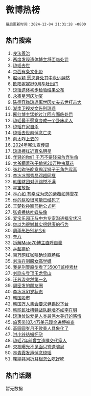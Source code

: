 # 微博热榜

`最后更新时间：2024-12-04 21:31:28 +0800`

## 热门搜索

1. [良法善治](https://m.weibo.cn/search?containerid=100103type%3D1%26t%3D10%26q%3D%23%E8%89%AF%E6%B3%95%E5%96%84%E6%B2%BB%23&stream_entry_id=51&isnewpage=1&extparam=seat%3D1%26pos%3D0%26stream_entry_id%3D51%26dgr%3D0%26filter_type%3Drealtimehot%26q%3D%2523%25E8%2589%25AF%25E6%25B3%2595%25E5%2596%2584%25E6%25B2%25BB%2523%26cate%3D10103%26c_type%3D51%26display_time%3D1733319086%26pre_seqid%3D17333190868620055389)
1. [两度发现遗体博主将面临处罚](https://m.weibo.cn/search?containerid=100103type%3D1%26t%3D10%26q%3D%23%E4%B8%A4%E5%BA%A6%E5%8F%91%E7%8E%B0%E9%81%97%E4%BD%93%E5%8D%9A%E4%B8%BB%E5%B0%86%E9%9D%A2%E4%B8%B4%E5%A4%84%E7%BD%9A%23&stream_entry_id=31&isnewpage=1&extparam=seat%3D1%26flag%3D1%26stream_entry_id%3D31%26lcate%3D5001%26band_rank%3D1%26pos%3D0%26q%3D%2523%25E4%25B8%25A4%25E5%25BA%25A6%25E5%258F%2591%25E7%258E%25B0%25E9%2581%2597%25E4%25BD%2593%25E5%258D%259A%25E4%25B8%25BB%25E5%25B0%2586%25E9%259D%25A2%25E4%25B8%25B4%25E5%25A4%2584%25E7%25BD%259A%2523%26dgr%3D0%26cate%3D5001%26filter_type%3Drealtimehot%26realpos%3D1%26c_type%3D31%26display_time%3D1733319086%26pre_seqid%3D17333190868620055389)
1. [琼瑶去世](https://m.weibo.cn/search?containerid=100103type%3D1%26t%3D10%26q%3D%E7%90%BC%E7%91%B6%E5%8E%BB%E4%B8%96&stream_entry_id=31&isnewpage=1&extparam=seat%3D1%26flag%3D16%26stream_entry_id%3D31%26lcate%3D5001%26band_rank%3D2%26pos%3D1%26q%3D%25E7%2590%25BC%25E7%2591%25B6%25E5%258E%25BB%25E4%25B8%2596%26dgr%3D0%26cate%3D5001%26filter_type%3Drealtimehot%26realpos%3D2%26c_type%3D31%26display_time%3D1733319086%26pre_seqid%3D17333190868620055389)
1. [京西有条文化带](https://m.weibo.cn/search?containerid=100103type%3D1%26t%3D10%26q%3D%23%E4%BA%AC%E8%A5%BF%E6%9C%89%E6%9D%A1%E6%96%87%E5%8C%96%E5%B8%A6%23&stream_entry_id=31&isnewpage=1&extparam=seat%3D1%26flag%3D0%26stream_entry_id%3D31%26lcate%3D5001%26band_rank%3D3%26pos%3D2%26q%3D%2523%25E4%25BA%25AC%25E8%25A5%25BF%25E6%259C%2589%25E6%259D%25A1%25E6%2596%2587%25E5%258C%2596%25E5%25B8%25A6%2523%26dgr%3D0%26cate%3D5001%26filter_type%3Drealtimehot%26realpos%3D3%26c_type%3D31%26display_time%3D1733319086%26pre_seqid%3D17333190868620055389)
1. [赵丽颖 愿您身处其中永远翩然](https://m.weibo.cn/search?containerid=100103type%3D1%26t%3D10%26q%3D%E8%B5%B5%E4%B8%BD%E9%A2%96+%E6%84%BF%E6%82%A8%E8%BA%AB%E5%A4%84%E5%85%B6%E4%B8%AD%E6%B0%B8%E8%BF%9C%E7%BF%A9%E7%84%B6&stream_entry_id=31&isnewpage=1&extparam=seat%3D1%26flag%3D2%26stream_entry_id%3D31%26lcate%3D5001%26band_rank%3D4%26pos%3D3%26q%3D%25E8%25B5%25B5%25E4%25B8%25BD%25E9%25A2%2596%2520%25E6%2584%25BF%25E6%2582%25A8%25E8%25BA%25AB%25E5%25A4%2584%25E5%2585%25B6%25E4%25B8%25AD%25E6%25B0%25B8%25E8%25BF%259C%25E7%25BF%25A9%25E7%2584%25B6%26dgr%3D0%26cate%3D5001%26filter_type%3Drealtimehot%26realpos%3D4%26c_type%3D31%26display_time%3D1733319086%26pre_seqid%3D17333190868620055389)
1. [欧阳妮妮挺9月孕肚出门](https://m.weibo.cn/search?containerid=100103type%3D1%26t%3D10%26q%3D%23%E6%AC%A7%E9%98%B3%E5%A6%AE%E5%A6%AE%E6%8C%BA9%E6%9C%88%E5%AD%95%E8%82%9A%E5%87%BA%E9%97%A8%23&stream_entry_id=31&isnewpage=1&extparam=seat%3D1%26flag%3D1%26stream_entry_id%3D31%26lcate%3D5001%26band_rank%3D5%26pos%3D4%26q%3D%2523%25E6%25AC%25A7%25E9%2598%25B3%25E5%25A6%25AE%25E5%25A6%25AE%25E6%258C%25BA9%25E6%259C%2588%25E5%25AD%2595%25E8%2582%259A%25E5%2587%25BA%25E9%2597%25A8%2523%26dgr%3D0%26cate%3D5001%26filter_type%3Drealtimehot%26realpos%3D5%26c_type%3D31%26display_time%3D1733319086%26pre_seqid%3D17333190868620055389)
1. [琼瑶遗体初步检验结果公布](https://m.weibo.cn/search?containerid=100103type%3D1%26t%3D10%26q%3D%23%E7%90%BC%E7%91%B6%E9%81%97%E4%BD%93%E5%88%9D%E6%AD%A5%E6%A3%80%E9%AA%8C%E7%BB%93%E6%9E%9C%E5%85%AC%E5%B8%83%23&stream_entry_id=31&isnewpage=1&extparam=seat%3D1%26flag%3D1%26stream_entry_id%3D31%26lcate%3D5001%26band_rank%3D6%26pos%3D5%26q%3D%2523%25E7%2590%25BC%25E7%2591%25B6%25E9%2581%2597%25E4%25BD%2593%25E5%2588%259D%25E6%25AD%25A5%25E6%25A3%2580%25E9%25AA%258C%25E7%25BB%2593%25E6%259E%259C%25E5%2585%25AC%25E5%25B8%2583%2523%26dgr%3D0%26cate%3D5001%26filter_type%3Drealtimehot%26realpos%3D6%26c_type%3D31%26display_time%3D1733319086%26pre_seqid%3D17333190868620055389)
1. [永夜星河庆功宴](https://m.weibo.cn/search?containerid=100103type%3D1%26t%3D10%26q%3D%E6%B0%B8%E5%A4%9C%E6%98%9F%E6%B2%B3%E5%BA%86%E5%8A%9F%E5%AE%B4&stream_entry_id=31&isnewpage=1&extparam=seat%3D1%26flag%3D1%26stream_entry_id%3D31%26lcate%3D5001%26band_rank%3D7%26pos%3D6%26q%3D%25E6%25B0%25B8%25E5%25A4%259C%25E6%2598%259F%25E6%25B2%25B3%25E5%25BA%2586%25E5%258A%259F%25E5%25AE%25B4%26dgr%3D0%26cate%3D5001%26filter_type%3Drealtimehot%26realpos%3D7%26c_type%3D31%26display_time%3D1733319086%26pre_seqid%3D17333190868620055389)
1. [陈德容称琼瑶离世因丈夫去世打击大](https://m.weibo.cn/search?containerid=100103type%3D1%26t%3D10%26q%3D%23%E9%99%88%E5%BE%B7%E5%AE%B9%E7%A7%B0%E7%90%BC%E7%91%B6%E7%A6%BB%E4%B8%96%E5%9B%A0%E4%B8%88%E5%A4%AB%E5%8E%BB%E4%B8%96%E6%89%93%E5%87%BB%E5%A4%A7%23&stream_entry_id=31&isnewpage=1&extparam=seat%3D1%26flag%3D0%26stream_entry_id%3D31%26lcate%3D5001%26band_rank%3D8%26pos%3D7%26q%3D%2523%25E9%2599%2588%25E5%25BE%25B7%25E5%25AE%25B9%25E7%25A7%25B0%25E7%2590%25BC%25E7%2591%25B6%25E7%25A6%25BB%25E4%25B8%2596%25E5%259B%25A0%25E4%25B8%2588%25E5%25A4%25AB%25E5%258E%25BB%25E4%25B8%2596%25E6%2589%2593%25E5%2587%25BB%25E5%25A4%25A7%2523%26dgr%3D0%26cate%3D5001%26filter_type%3Drealtimehot%26realpos%3D8%26c_type%3D31%26display_time%3D1733319086%26pre_seqid%3D17333190868620055389)
1. [湖南卫视发文告别琼瑶](https://m.weibo.cn/search?containerid=100103type%3D1%26t%3D10%26q%3D%23%E6%B9%96%E5%8D%97%E5%8D%AB%E8%A7%86%E5%8F%91%E6%96%87%E5%91%8A%E5%88%AB%E7%90%BC%E7%91%B6%23&stream_entry_id=31&isnewpage=1&extparam=seat%3D1%26flag%3D0%26stream_entry_id%3D31%26lcate%3D5001%26band_rank%3D9%26pos%3D8%26q%3D%2523%25E6%25B9%2596%25E5%258D%2597%25E5%258D%25AB%25E8%25A7%2586%25E5%258F%2591%25E6%2596%2587%25E5%2591%258A%25E5%2588%25AB%25E7%2590%25BC%25E7%2591%25B6%2523%26dgr%3D0%26cate%3D5001%26filter_type%3Drealtimehot%26realpos%3D9%26c_type%3D31%26display_time%3D1733319086%26pre_seqid%3D17333190868620055389)
1. [网红博主猛蛇过江回应面临处罚](https://m.weibo.cn/search?containerid=100103type%3D1%26t%3D10%26q%3D%23%E7%BD%91%E7%BA%A2%E5%8D%9A%E4%B8%BB%E7%8C%9B%E8%9B%87%E8%BF%87%E6%B1%9F%E5%9B%9E%E5%BA%94%E9%9D%A2%E4%B8%B4%E5%A4%84%E7%BD%9A%23&stream_entry_id=31&isnewpage=1&extparam=seat%3D1%26flag%3D1%26stream_entry_id%3D31%26lcate%3D5001%26band_rank%3D10%26pos%3D9%26q%3D%2523%25E7%25BD%2591%25E7%25BA%25A2%25E5%258D%259A%25E4%25B8%25BB%25E7%258C%259B%25E8%259B%2587%25E8%25BF%2587%25E6%25B1%259F%25E5%259B%259E%25E5%25BA%2594%25E9%259D%25A2%25E4%25B8%25B4%25E5%25A4%2584%25E7%25BD%259A%2523%26dgr%3D0%26cate%3D5001%26filter_type%3Drealtimehot%26realpos%3D10%26c_type%3D31%26display_time%3D1733319086%26pre_seqid%3D17333190868620055389)
1. [琼瑶最不愿意变成一个卧床老人](https://m.weibo.cn/search?containerid=100103type%3D1%26t%3D10%26q%3D%23%E7%90%BC%E7%91%B6%E6%9C%80%E4%B8%8D%E6%84%BF%E6%84%8F%E5%8F%98%E6%88%90%E4%B8%80%E4%B8%AA%E5%8D%A7%E5%BA%8A%E8%80%81%E4%BA%BA%23&stream_entry_id=31&isnewpage=1&extparam=seat%3D1%26flag%3D0%26stream_entry_id%3D31%26lcate%3D5001%26band_rank%3D11%26pos%3D10%26q%3D%2523%25E7%2590%25BC%25E7%2591%25B6%25E6%259C%2580%25E4%25B8%258D%25E6%2584%25BF%25E6%2584%258F%25E5%258F%2598%25E6%2588%2590%25E4%25B8%2580%25E4%25B8%25AA%25E5%258D%25A7%25E5%25BA%258A%25E8%2580%2581%25E4%25BA%25BA%2523%26dgr%3D0%26cate%3D5001%26filter_type%3Drealtimehot%26realpos%3D11%26c_type%3D31%26display_time%3D1733319086%26pre_seqid%3D17333190868620055389)
1. [琼瑶在家自杀](https://m.weibo.cn/search?containerid=100103type%3D1%26t%3D10%26q%3D%23%E7%90%BC%E7%91%B6%E5%9C%A8%E5%AE%B6%E8%87%AA%E6%9D%80%23&stream_entry_id=31&isnewpage=1&extparam=seat%3D1%26flag%3D0%26stream_entry_id%3D31%26lcate%3D5001%26band_rank%3D12%26pos%3D11%26q%3D%2523%25E7%2590%25BC%25E7%2591%25B6%25E5%259C%25A8%25E5%25AE%25B6%25E8%2587%25AA%25E6%259D%2580%2523%26dgr%3D0%26cate%3D5001%26filter_type%3Drealtimehot%26realpos%3D12%26c_type%3D31%26display_time%3D1733319086%26pre_seqid%3D17333190868620055389)
1. [琼瑶去世前悼念亡夫](https://m.weibo.cn/search?containerid=100103type%3D1%26t%3D10%26q%3D%23%E7%90%BC%E7%91%B6%E5%8E%BB%E4%B8%96%E5%89%8D%E6%82%BC%E5%BF%B5%E4%BA%A1%E5%A4%AB%23&stream_entry_id=31&isnewpage=1&extparam=seat%3D1%26flag%3D2%26stream_entry_id%3D31%26lcate%3D5001%26band_rank%3D13%26pos%3D12%26q%3D%2523%25E7%2590%25BC%25E7%2591%25B6%25E5%258E%25BB%25E4%25B8%2596%25E5%2589%258D%25E6%2582%25BC%25E5%25BF%25B5%25E4%25BA%25A1%25E5%25A4%25AB%2523%26dgr%3D0%26cate%3D5001%26filter_type%3Drealtimehot%26realpos%3D13%26c_type%3D31%26display_time%3D1733319086%26pre_seqid%3D17333190868620055389)
1. [向太咋上去的](https://m.weibo.cn/search?containerid=100103type%3D1%26t%3D10%26q%3D%23%E5%90%91%E5%A4%AA%E5%92%8B%E4%B8%8A%E5%8E%BB%E7%9A%84%23&stream_entry_id=31&isnewpage=1&extparam=seat%3D1%26flag%3D1%26stream_entry_id%3D31%26lcate%3D5001%26band_rank%3D14%26pos%3D13%26q%3D%2523%25E5%2590%2591%25E5%25A4%25AA%25E5%2592%258B%25E4%25B8%258A%25E5%258E%25BB%25E7%259A%2584%2523%26dgr%3D0%26cate%3D5001%26filter_type%3Drealtimehot%26realpos%3D14%26c_type%3D31%26display_time%3D1733319086%26pre_seqid%3D17333190868620055389)
1. [2024年宪法宣传周](https://m.weibo.cn/search?containerid=100103type%3D1%26t%3D10%26q%3D%232024%E5%B9%B4%E5%AE%AA%E6%B3%95%E5%AE%A3%E4%BC%A0%E5%91%A8%23&stream_entry_id=31&isnewpage=1&extparam=seat%3D1%26flag%3D0%26stream_entry_id%3D31%26lcate%3D5001%26cate%3D5001%26band_rank%3D15%26pos%3D14%26q%3D%25232024%25E5%25B9%25B4%25E5%25AE%25AA%25E6%25B3%2595%25E5%25AE%25A3%25E4%25BC%25A0%25E5%2591%25A8%2523%26dgr%3D0%26filter_type%3Drealtimehot%26adid%3D267249%26realpos%3D15%26c_type%3D31%26display_time%3D1733319086%26pre_seqid%3D17333190868620055389)
1. [琼瑶捧红近百名明星](https://m.weibo.cn/search?containerid=100103type%3D1%26t%3D10%26q%3D%23%E7%90%BC%E7%91%B6%E6%8D%A7%E7%BA%A2%E8%BF%91%E7%99%BE%E5%90%8D%E6%98%8E%E6%98%9F%23&stream_entry_id=31&isnewpage=1&extparam=seat%3D1%26flag%3D1%26stream_entry_id%3D31%26lcate%3D5001%26band_rank%3D16%26pos%3D15%26q%3D%2523%25E7%2590%25BC%25E7%2591%25B6%25E6%258D%25A7%25E7%25BA%25A2%25E8%25BF%2591%25E7%2599%25BE%25E5%2590%258D%25E6%2598%258E%25E6%2598%259F%2523%26dgr%3D0%26cate%3D5001%26filter_type%3Drealtimehot%26realpos%3D16%26c_type%3D31%26display_time%3D1733319086%26pre_seqid%3D17333190868620055389)
1. [年轻的你们 千万不要轻易放弃生命](https://m.weibo.cn/search?containerid=100103type%3D1%26t%3D10%26q%3D%E5%B9%B4%E8%BD%BB%E7%9A%84%E4%BD%A0%E4%BB%AC+%E5%8D%83%E4%B8%87%E4%B8%8D%E8%A6%81%E8%BD%BB%E6%98%93%E6%94%BE%E5%BC%83%E7%94%9F%E5%91%BD&stream_entry_id=31&isnewpage=1&extparam=seat%3D1%26flag%3D0%26stream_entry_id%3D31%26lcate%3D5001%26band_rank%3D17%26pos%3D16%26q%3D%25E5%25B9%25B4%25E8%25BD%25BB%25E7%259A%2584%25E4%25BD%25A0%25E4%25BB%25AC%2520%25E5%258D%2583%25E4%25B8%2587%25E4%25B8%258D%25E8%25A6%2581%25E8%25BD%25BB%25E6%2598%2593%25E6%2594%25BE%25E5%25BC%2583%25E7%2594%259F%25E5%2591%25BD%26dgr%3D0%26cate%3D5001%26filter_type%3Drealtimehot%26realpos%3D17%26c_type%3D31%26display_time%3D1733319086%26pre_seqid%3D17333190868620055389)
1. [大爷瞒着孩子偷贷20万种虫草花](https://m.weibo.cn/search?containerid=100103type%3D1%26t%3D10%26q%3D%23%E5%A4%A7%E7%88%B7%E7%9E%92%E7%9D%80%E5%AD%A9%E5%AD%90%E5%81%B7%E8%B4%B720%E4%B8%87%E7%A7%8D%E8%99%AB%E8%8D%89%E8%8A%B1%23&stream_entry_id=31&isnewpage=1&extparam=seat%3D1%26flag%3D1%26stream_entry_id%3D31%26lcate%3D5001%26band_rank%3D18%26pos%3D17%26q%3D%2523%25E5%25A4%25A7%25E7%2588%25B7%25E7%259E%2592%25E7%259D%2580%25E5%25AD%25A9%25E5%25AD%2590%25E5%2581%25B7%25E8%25B4%25B720%25E4%25B8%2587%25E7%25A7%258D%25E8%2599%25AB%25E8%258D%2589%25E8%258A%25B1%2523%26dgr%3D0%26cate%3D5001%26filter_type%3Drealtimehot%26realpos%3D18%26c_type%3D31%26display_time%3D1733319086%26pre_seqid%3D17333190868620055389)
1. [张若昀张晚意周深狮子王角色写真](https://m.weibo.cn/search?containerid=100103type%3D1%26t%3D10%26q%3D%23%E5%BC%A0%E8%8B%A5%E6%98%80%E5%BC%A0%E6%99%9A%E6%84%8F%E5%91%A8%E6%B7%B1%E7%8B%AE%E5%AD%90%E7%8E%8B%E8%A7%92%E8%89%B2%E5%86%99%E7%9C%9F%23&stream_entry_id=31&isnewpage=1&extparam=seat%3D1%26flag%3D1%26stream_entry_id%3D31%26lcate%3D5001%26band_rank%3D19%26pos%3D18%26q%3D%2523%25E5%25BC%25A0%25E8%258B%25A5%25E6%2598%2580%25E5%25BC%25A0%25E6%2599%259A%25E6%2584%258F%25E5%2591%25A8%25E6%25B7%25B1%25E7%258B%25AE%25E5%25AD%2590%25E7%258E%258B%25E8%25A7%2592%25E8%2589%25B2%25E5%2586%2599%25E7%259C%259F%2523%26dgr%3D0%26cate%3D5001%26filter_type%3Drealtimehot%26realpos%3D19%26c_type%3D31%26display_time%3D1733319086%26pre_seqid%3D17333190868620055389)
1. [李冰冰郑秀晶邓超同框](https://m.weibo.cn/search?containerid=100103type%3D1%26t%3D10%26q%3D%23%E6%9D%8E%E5%86%B0%E5%86%B0%E9%83%91%E7%A7%80%E6%99%B6%E9%82%93%E8%B6%85%E5%90%8C%E6%A1%86%23&stream_entry_id=31&isnewpage=1&extparam=seat%3D1%26flag%3D1%26stream_entry_id%3D31%26lcate%3D5001%26band_rank%3D20%26pos%3D19%26q%3D%2523%25E6%259D%258E%25E5%2586%25B0%25E5%2586%25B0%25E9%2583%2591%25E7%25A7%2580%25E6%2599%25B6%25E9%2582%2593%25E8%25B6%2585%25E5%2590%258C%25E6%25A1%2586%2523%26dgr%3D0%26cate%3D5001%26filter_type%3Drealtimehot%26realpos%3D20%26c_type%3D31%26display_time%3D1733319086%26pre_seqid%3D17333190868620055389)
1. [韩国财团对尹锡悦不满](https://m.weibo.cn/search?containerid=100103type%3D1%26t%3D10%26q%3D%23%E9%9F%A9%E5%9B%BD%E8%B4%A2%E5%9B%A2%E5%AF%B9%E5%B0%B9%E9%94%A1%E6%82%A6%E4%B8%8D%E6%BB%A1%23&stream_entry_id=31&isnewpage=1&extparam=seat%3D1%26flag%3D0%26stream_entry_id%3D31%26lcate%3D5001%26band_rank%3D21%26pos%3D20%26q%3D%2523%25E9%259F%25A9%25E5%259B%25BD%25E8%25B4%25A2%25E5%259B%25A2%25E5%25AF%25B9%25E5%25B0%25B9%25E9%2594%25A1%25E6%2582%25A6%25E4%25B8%258D%25E6%25BB%25A1%2523%26dgr%3D0%26cate%3D5001%26filter_type%3Drealtimehot%26realpos%3D21%26c_type%3D31%26display_time%3D1733319086%26pre_seqid%3D17333190868620055389)
1. [星宝放饭](https://m.weibo.cn/search?containerid=100103type%3D1%26t%3D10%26q%3D%E6%98%9F%E5%AE%9D%E6%94%BE%E9%A5%AD&stream_entry_id=31&isnewpage=1&extparam=seat%3D1%26flag%3D1%26stream_entry_id%3D31%26lcate%3D5001%26band_rank%3D22%26pos%3D21%26q%3D%25E6%2598%259F%25E5%25AE%259D%25E6%2594%25BE%25E9%25A5%25AD%26dgr%3D0%26cate%3D5001%26filter_type%3Drealtimehot%26realpos%3D22%26c_type%3D31%26display_time%3D1733319086%26pre_seqid%3D17333190868620055389)
1. [林心如 有幸成为您的紫薇如萍雪花](https://m.weibo.cn/search?containerid=100103type%3D1%26t%3D10%26q%3D%E6%9E%97%E5%BF%83%E5%A6%82+%E6%9C%89%E5%B9%B8%E6%88%90%E4%B8%BA%E6%82%A8%E7%9A%84%E7%B4%AB%E8%96%87%E5%A6%82%E8%90%8D%E9%9B%AA%E8%8A%B1&stream_entry_id=31&isnewpage=1&extparam=seat%3D1%26flag%3D0%26stream_entry_id%3D31%26lcate%3D5001%26band_rank%3D23%26pos%3D22%26q%3D%25E6%259E%2597%25E5%25BF%2583%25E5%25A6%2582%2520%25E6%259C%2589%25E5%25B9%25B8%25E6%2588%2590%25E4%25B8%25BA%25E6%2582%25A8%25E7%259A%2584%25E7%25B4%25AB%25E8%2596%2587%25E5%25A6%2582%25E8%2590%258D%25E9%259B%25AA%25E8%258A%25B1%26dgr%3D0%26cate%3D5001%26filter_type%3Drealtimehot%26realpos%3D23%26c_type%3D31%26display_time%3D1733319086%26pre_seqid%3D17333190868620055389)
1. [你的屁股很可能已经死了](https://m.weibo.cn/search?containerid=100103type%3D1%26t%3D10%26q%3D%E4%BD%A0%E7%9A%84%E5%B1%81%E8%82%A1%E5%BE%88%E5%8F%AF%E8%83%BD%E5%B7%B2%E7%BB%8F%E6%AD%BB%E4%BA%86&stream_entry_id=31&isnewpage=1&extparam=seat%3D1%26flag%3D0%26stream_entry_id%3D31%26lcate%3D5001%26band_rank%3D24%26pos%3D23%26q%3D%25E4%25BD%25A0%25E7%259A%2584%25E5%25B1%2581%25E8%2582%25A1%25E5%25BE%2588%25E5%258F%25AF%25E8%2583%25BD%25E5%25B7%25B2%25E7%25BB%258F%25E6%25AD%25BB%25E4%25BA%2586%26dgr%3D0%26cate%3D5001%26filter_type%3Drealtimehot%26realpos%3D24%26c_type%3D31%26display_time%3D1733319086%26pre_seqid%3D17333190868620055389)
1. [王楚钦孙颖莎新公式照](https://m.weibo.cn/search?containerid=100103type%3D1%26t%3D10%26q%3D%23%E7%8E%8B%E6%A5%9A%E9%92%A6%E5%AD%99%E9%A2%96%E8%8E%8E%E6%96%B0%E5%85%AC%E5%BC%8F%E7%85%A7%23&stream_entry_id=31&isnewpage=1&extparam=seat%3D1%26flag%3D1%26stream_entry_id%3D31%26lcate%3D5001%26band_rank%3D25%26pos%3D24%26q%3D%2523%25E7%258E%258B%25E6%25A5%259A%25E9%2592%25A6%25E5%25AD%2599%25E9%25A2%2596%25E8%258E%258E%25E6%2596%25B0%25E5%2585%25AC%25E5%25BC%258F%25E7%2585%25A7%2523%26dgr%3D0%26cate%3D5001%26filter_type%3Drealtimehot%26realpos%3D25%26c_type%3D31%26display_time%3D1733319086%26pre_seqid%3D17333190868620055389)
1. [张睿换枯叶蝶头像](https://m.weibo.cn/search?containerid=100103type%3D1%26t%3D10%26q%3D%23%E5%BC%A0%E7%9D%BF%E6%8D%A2%E6%9E%AF%E5%8F%B6%E8%9D%B6%E5%A4%B4%E5%83%8F%23&stream_entry_id=31&isnewpage=1&extparam=seat%3D1%26flag%3D0%26stream_entry_id%3D31%26lcate%3D5001%26band_rank%3D26%26pos%3D25%26q%3D%2523%25E5%25BC%25A0%25E7%259D%25BF%25E6%258D%25A2%25E6%259E%25AF%25E5%258F%25B6%25E8%259D%25B6%25E5%25A4%25B4%25E5%2583%258F%2523%26dgr%3D0%26cate%3D5001%26filter_type%3Drealtimehot%26realpos%3D26%26c_type%3D31%26display_time%3D1733319086%26pre_seqid%3D17333190868620055389)
1. [爱宝乐园正与中方专家沟通福宝状况](https://m.weibo.cn/search?containerid=100103type%3D1%26t%3D10%26q%3D%23%E7%88%B1%E5%AE%9D%E4%B9%90%E5%9B%AD%E6%AD%A3%E4%B8%8E%E4%B8%AD%E6%96%B9%E4%B8%93%E5%AE%B6%E6%B2%9F%E9%80%9A%E7%A6%8F%E5%AE%9D%E7%8A%B6%E5%86%B5%23&stream_entry_id=31&isnewpage=1&extparam=seat%3D1%26flag%3D1%26stream_entry_id%3D31%26lcate%3D5001%26band_rank%3D27%26pos%3D26%26q%3D%2523%25E7%2588%25B1%25E5%25AE%259D%25E4%25B9%2590%25E5%259B%25AD%25E6%25AD%25A3%25E4%25B8%258E%25E4%25B8%25AD%25E6%2596%25B9%25E4%25B8%2593%25E5%25AE%25B6%25E6%25B2%259F%25E9%2580%259A%25E7%25A6%258F%25E5%25AE%259D%25E7%258A%25B6%25E5%2586%25B5%2523%26dgr%3D0%26cate%3D5001%26filter_type%3Drealtimehot%26realpos%3D27%26c_type%3D31%26display_time%3D1733319086%26pre_seqid%3D17333190868620055389)
1. [你以为很懒其实很健康的行为](https://m.weibo.cn/search?containerid=100103type%3D1%26t%3D10%26q%3D%23%E4%BD%A0%E4%BB%A5%E4%B8%BA%E5%BE%88%E6%87%92%E5%85%B6%E5%AE%9E%E5%BE%88%E5%81%A5%E5%BA%B7%E7%9A%84%E8%A1%8C%E4%B8%BA%23&stream_entry_id=31&isnewpage=1&extparam=seat%3D1%26flag%3D0%26stream_entry_id%3D31%26lcate%3D5001%26band_rank%3D28%26pos%3D27%26q%3D%2523%25E4%25BD%25A0%25E4%25BB%25A5%25E4%25B8%25BA%25E5%25BE%2588%25E6%2587%2592%25E5%2585%25B6%25E5%25AE%259E%25E5%25BE%2588%25E5%2581%25A5%25E5%25BA%25B7%25E7%259A%2584%25E8%25A1%258C%25E4%25B8%25BA%2523%26dgr%3D0%26cate%3D5001%26filter_type%3Drealtimehot%26realpos%3D28%26c_type%3D31%26display_time%3D1733319086%26pre_seqid%3D17333190868620055389)
1. [周雨彤告别花少6](https://m.weibo.cn/search?containerid=100103type%3D1%26t%3D10%26q%3D%23%E5%91%A8%E9%9B%A8%E5%BD%A4%E5%91%8A%E5%88%AB%E8%8A%B1%E5%B0%916%23&stream_entry_id=31&isnewpage=1&extparam=seat%3D1%26flag%3D1%26stream_entry_id%3D31%26lcate%3D5001%26band_rank%3D29%26pos%3D28%26q%3D%2523%25E5%2591%25A8%25E9%259B%25A8%25E5%25BD%25A4%25E5%2591%258A%25E5%2588%25AB%25E8%258A%25B1%25E5%25B0%25916%2523%26dgr%3D0%26cate%3D5001%26filter_type%3Drealtimehot%26realpos%3D29%26c_type%3D31%26display_time%3D1733319086%26pre_seqid%3D17333190868620055389)
1. [奎八](https://m.weibo.cn/search?containerid=100103type%3D1%26t%3D10%26q%3D%E5%A5%8E%E5%85%AB&stream_entry_id=31&isnewpage=1&extparam=seat%3D1%26flag%3D1%26stream_entry_id%3D31%26lcate%3D5001%26band_rank%3D30%26pos%3D29%26q%3D%25E5%25A5%258E%25E5%2585%25AB%26dgr%3D0%26cate%3D5001%26filter_type%3Drealtimehot%26realpos%3D30%26c_type%3D31%26display_time%3D1733319086%26pre_seqid%3D17333190868620055389)
1. [拆解Mate70博主直呼自豪](https://m.weibo.cn/search?containerid=100103type%3D1%26t%3D10%26q%3D%23%E6%8B%86%E8%A7%A3Mate70%E5%8D%9A%E4%B8%BB%E7%9B%B4%E5%91%BC%E8%87%AA%E8%B1%AA%23&stream_entry_id=31&isnewpage=1&extparam=seat%3D1%26flag%3D1%26stream_entry_id%3D31%26lcate%3D5001%26band_rank%3D31%26pos%3D30%26q%3D%2523%25E6%258B%2586%25E8%25A7%25A3Mate70%25E5%258D%259A%25E4%25B8%25BB%25E7%259B%25B4%25E5%2591%25BC%25E8%2587%25AA%25E8%25B1%25AA%2523%26dgr%3D0%26cate%3D5001%26filter_type%3Drealtimehot%26realpos%3D31%26c_type%3D31%26display_time%3D1733319086%26pre_seqid%3D17333190868620055389)
1. [乒超票价](https://m.weibo.cn/search?containerid=100103type%3D1%26t%3D10%26q%3D%E4%B9%92%E8%B6%85%E7%A5%A8%E4%BB%B7&stream_entry_id=31&isnewpage=1&extparam=seat%3D1%26flag%3D1%26stream_entry_id%3D31%26lcate%3D5001%26band_rank%3D32%26pos%3D31%26q%3D%25E4%25B9%2592%25E8%25B6%2585%25E7%25A5%25A8%25E4%25BB%25B7%26dgr%3D0%26cate%3D5001%26filter_type%3Drealtimehot%26realpos%3D32%26c_type%3D31%26display_time%3D1733319086%26pre_seqid%3D17333190868620055389)
1. [百万网红咖啡确诊直肠癌](https://m.weibo.cn/search?containerid=100103type%3D1%26t%3D10%26q%3D%23%E7%99%BE%E4%B8%87%E7%BD%91%E7%BA%A2%E5%92%96%E5%95%A1%E7%A1%AE%E8%AF%8A%E7%9B%B4%E8%82%A0%E7%99%8C%23&stream_entry_id=31&isnewpage=1&extparam=seat%3D1%26flag%3D0%26stream_entry_id%3D31%26lcate%3D5001%26band_rank%3D33%26pos%3D32%26q%3D%2523%25E7%2599%25BE%25E4%25B8%2587%25E7%25BD%2591%25E7%25BA%25A2%25E5%2592%2596%25E5%2595%25A1%25E7%25A1%25AE%25E8%25AF%258A%25E7%259B%25B4%25E8%2582%25A0%25E7%2599%258C%2523%26dgr%3D0%26cate%3D5001%26filter_type%3Drealtimehot%26realpos%3D33%26c_type%3D31%26display_time%3D1733319086%26pre_seqid%3D17333190868620055389)
1. [刘浩存制服女高学姐](https://m.weibo.cn/search?containerid=100103type%3D1%26t%3D10%26q%3D%23%E5%88%98%E6%B5%A9%E5%AD%98%E5%88%B6%E6%9C%8D%E5%A5%B3%E9%AB%98%E5%AD%A6%E5%A7%90%23&stream_entry_id=31&isnewpage=1&extparam=seat%3D1%26flag%3D0%26stream_entry_id%3D31%26lcate%3D5001%26band_rank%3D34%26pos%3D33%26q%3D%2523%25E5%2588%2598%25E6%25B5%25A9%25E5%25AD%2598%25E5%2588%25B6%25E6%259C%258D%25E5%25A5%25B3%25E9%25AB%2598%25E5%25AD%25A6%25E5%25A7%2590%2523%26dgr%3D0%26cate%3D5001%26filter_type%3Drealtimehot%26realpos%3D34%26c_type%3D31%26display_time%3D1733319086%26pre_seqid%3D17333190868620055389)
1. [我是刑警原型看了3500T监控素材](https://m.weibo.cn/search?containerid=100103type%3D1%26t%3D10%26q%3D%E6%88%91%E6%98%AF%E5%88%91%E8%AD%A6%E5%8E%9F%E5%9E%8B%E7%9C%8B%E4%BA%863500T%E7%9B%91%E6%8E%A7%E7%B4%A0%E6%9D%90&stream_entry_id=31&isnewpage=1&extparam=seat%3D1%26flag%3D1%26stream_entry_id%3D31%26lcate%3D5001%26band_rank%3D35%26pos%3D34%26q%3D%25E6%2588%2591%25E6%2598%25AF%25E5%2588%2591%25E8%25AD%25A6%25E5%258E%259F%25E5%259E%258B%25E7%259C%258B%25E4%25BA%25863500T%25E7%259B%2591%25E6%258E%25A7%25E7%25B4%25A0%25E6%259D%2590%26dgr%3D0%26cate%3D5001%26filter_type%3Drealtimehot%26realpos%3D35%26c_type%3D31%26display_time%3D1733319086%26pre_seqid%3D17333190868620055389)
1. [刘晓庆登顶玉龙雪山](https://m.weibo.cn/search?containerid=100103type%3D1%26t%3D10%26q%3D%23%E5%88%98%E6%99%93%E5%BA%86%E7%99%BB%E9%A1%B6%E7%8E%89%E9%BE%99%E9%9B%AA%E5%B1%B1%23&stream_entry_id=31&isnewpage=1&extparam=seat%3D1%26flag%3D1%26stream_entry_id%3D31%26lcate%3D5001%26band_rank%3D36%26pos%3D35%26q%3D%2523%25E5%2588%2598%25E6%2599%2593%25E5%25BA%2586%25E7%2599%25BB%25E9%25A1%25B6%25E7%258E%2589%25E9%25BE%2599%25E9%259B%25AA%25E5%25B1%25B1%2523%26dgr%3D0%26cate%3D5001%26filter_type%3Drealtimehot%26realpos%3D36%26c_type%3D31%26display_time%3D1733319086%26pre_seqid%3D17333190868620055389)
1. [汪苏泷突然第一名](https://m.weibo.cn/search?containerid=100103type%3D1%26t%3D10%26q%3D%23%E6%B1%AA%E8%8B%8F%E6%B3%B7%E7%AA%81%E7%84%B6%E7%AC%AC%E4%B8%80%E5%90%8D%23&stream_entry_id=31&isnewpage=1&extparam=seat%3D1%26flag%3D0%26stream_entry_id%3D31%26lcate%3D5001%26band_rank%3D37%26pos%3D36%26q%3D%2523%25E6%25B1%25AA%25E8%258B%258F%25E6%25B3%25B7%25E7%25AA%2581%25E7%2584%25B6%25E7%25AC%25AC%25E4%25B8%2580%25E5%2590%258D%2523%26dgr%3D0%26cate%3D5001%26filter_type%3Drealtimehot%26realpos%3D37%26c_type%3D31%26display_time%3D1733319086%26pre_seqid%3D17333190868620055389)
1. [周密发的朋友圈](https://m.weibo.cn/search?containerid=100103type%3D1%26t%3D10%26q%3D%23%E5%91%A8%E5%AF%86%E5%8F%91%E7%9A%84%E6%9C%8B%E5%8F%8B%E5%9C%88%23&stream_entry_id=31&isnewpage=1&extparam=seat%3D1%26flag%3D0%26stream_entry_id%3D31%26lcate%3D5001%26band_rank%3D38%26pos%3D37%26q%3D%2523%25E5%2591%25A8%25E5%25AF%2586%25E5%258F%2591%25E7%259A%2584%25E6%259C%258B%25E5%258F%258B%25E5%259C%2588%2523%26dgr%3D0%26cate%3D5001%26filter_type%3Drealtimehot%26realpos%3D38%26c_type%3D31%26display_time%3D1733319086%26pre_seqid%3D17333190868620055389)
1. [李冰冰51岁状态](https://m.weibo.cn/search?containerid=100103type%3D1%26t%3D10%26q%3D%23%E6%9D%8E%E5%86%B0%E5%86%B051%E5%B2%81%E7%8A%B6%E6%80%81%23&stream_entry_id=31&isnewpage=1&extparam=seat%3D1%26flag%3D1%26stream_entry_id%3D31%26lcate%3D5001%26band_rank%3D39%26pos%3D38%26q%3D%2523%25E6%259D%258E%25E5%2586%25B0%25E5%2586%25B051%25E5%25B2%2581%25E7%258A%25B6%25E6%2580%2581%2523%26dgr%3D0%26cate%3D5001%26filter_type%3Drealtimehot%26realpos%3D39%26c_type%3D31%26display_time%3D1733319086%26pre_seqid%3D17333190868620055389)
1. [韩国股市](https://m.weibo.cn/search?containerid=100103type%3D1%26t%3D10%26q%3D%23%E9%9F%A9%E5%9B%BD%E8%82%A1%E5%B8%82%23&stream_entry_id=31&isnewpage=1&extparam=seat%3D1%26flag%3D1%26stream_entry_id%3D31%26lcate%3D5001%26band_rank%3D40%26pos%3D39%26q%3D%2523%25E9%259F%25A9%25E5%259B%25BD%25E8%2582%25A1%25E5%25B8%2582%2523%26dgr%3D0%26cate%3D5001%26filter_type%3Drealtimehot%26realpos%3D40%26c_type%3D31%26display_time%3D1733319086%26pre_seqid%3D17333190868620055389)
1. [韩国万人集会要求尹锡悦下台](https://m.weibo.cn/search?containerid=100103type%3D1%26t%3D10%26q%3D%23%E9%9F%A9%E5%9B%BD%E4%B8%87%E4%BA%BA%E9%9B%86%E4%BC%9A%E8%A6%81%E6%B1%82%E5%B0%B9%E9%94%A1%E6%82%A6%E4%B8%8B%E5%8F%B0%23&stream_entry_id=31&isnewpage=1&extparam=seat%3D1%26flag%3D1%26stream_entry_id%3D31%26lcate%3D5001%26band_rank%3D41%26pos%3D40%26q%3D%2523%25E9%259F%25A9%25E5%259B%25BD%25E4%25B8%2587%25E4%25BA%25BA%25E9%259B%2586%25E4%25BC%259A%25E8%25A6%2581%25E6%25B1%2582%25E5%25B0%25B9%25E9%2594%25A1%25E6%2582%25A6%25E4%25B8%258B%25E5%258F%25B0%2523%26dgr%3D0%26cate%3D5001%26filter_type%3Drealtimehot%26realpos%3D41%26c_type%3D31%26display_time%3D1733319086%26pre_seqid%3D17333190868620055389)
1. [韩网民吐槽特战队翻墙不如李在明](https://m.weibo.cn/search?containerid=100103type%3D1%26t%3D10%26q%3D%23%E9%9F%A9%E7%BD%91%E6%B0%91%E5%90%90%E6%A7%BD%E7%89%B9%E6%88%98%E9%98%9F%E7%BF%BB%E5%A2%99%E4%B8%8D%E5%A6%82%E6%9D%8E%E5%9C%A8%E6%98%8E%23&stream_entry_id=31&isnewpage=1&extparam=seat%3D1%26flag%3D0%26stream_entry_id%3D31%26lcate%3D5001%26band_rank%3D42%26pos%3D41%26q%3D%2523%25E9%259F%25A9%25E7%25BD%2591%25E6%25B0%2591%25E5%2590%2590%25E6%25A7%25BD%25E7%2589%25B9%25E6%2588%2598%25E9%2598%259F%25E7%25BF%25BB%25E5%25A2%2599%25E4%25B8%258D%25E5%25A6%2582%25E6%259D%258E%25E5%259C%25A8%25E6%2598%258E%2523%26dgr%3D0%26cate%3D5001%26filter_type%3Drealtimehot%26realpos%3D42%26c_type%3D31%26display_time%3D1733319086%26pre_seqid%3D17333190868620055389)
1. [琼瑶曾说爱是人类最伟大美好的感情](https://m.weibo.cn/search?containerid=100103type%3D1%26t%3D10%26q%3D%23%E7%90%BC%E7%91%B6%E6%9B%BE%E8%AF%B4%E7%88%B1%E6%98%AF%E4%BA%BA%E7%B1%BB%E6%9C%80%E4%BC%9F%E5%A4%A7%E7%BE%8E%E5%A5%BD%E7%9A%84%E6%84%9F%E6%83%85%23&stream_entry_id=31&isnewpage=1&extparam=seat%3D1%26flag%3D1%26stream_entry_id%3D31%26lcate%3D5001%26band_rank%3D43%26pos%3D42%26q%3D%2523%25E7%2590%25BC%25E7%2591%25B6%25E6%259B%25BE%25E8%25AF%25B4%25E7%2588%25B1%25E6%2598%25AF%25E4%25BA%25BA%25E7%25B1%25BB%25E6%259C%2580%25E4%25BC%259F%25E5%25A4%25A7%25E7%25BE%258E%25E5%25A5%25BD%25E7%259A%2584%25E6%2584%259F%25E6%2583%2585%2523%26dgr%3D0%26cate%3D5001%26filter_type%3Drealtimehot%26realpos%3D43%26c_type%3D31%26display_time%3D1733319086%26pre_seqid%3D17333190868620055389)
1. [旅客带107.4万美元现金进境被查](https://m.weibo.cn/search?containerid=100103type%3D1%26t%3D10%26q%3D%23%E6%97%85%E5%AE%A2%E5%B8%A6107.4%E4%B8%87%E7%BE%8E%E5%85%83%E7%8E%B0%E9%87%91%E8%BF%9B%E5%A2%83%E8%A2%AB%E6%9F%A5%23&stream_entry_id=31&isnewpage=1&extparam=seat%3D1%26flag%3D0%26stream_entry_id%3D31%26lcate%3D5001%26band_rank%3D44%26pos%3D43%26q%3D%2523%25E6%2597%2585%25E5%25AE%25A2%25E5%25B8%25A6107.4%25E4%25B8%2587%25E7%25BE%258E%25E5%2585%2583%25E7%258E%25B0%25E9%2587%2591%25E8%25BF%259B%25E5%25A2%2583%25E8%25A2%25AB%25E6%259F%25A5%2523%26dgr%3D0%26cate%3D5001%26filter_type%3Drealtimehot%26realpos%3D44%26c_type%3D31%26display_time%3D1733319086%26pre_seqid%3D17333190868620055389)
1. [高圆圆岁月不败美人具象化了](https://m.weibo.cn/search?containerid=100103type%3D1%26t%3D10%26q%3D%23%E9%AB%98%E5%9C%86%E5%9C%86%E5%B2%81%E6%9C%88%E4%B8%8D%E8%B4%A5%E7%BE%8E%E4%BA%BA%E5%85%B7%E8%B1%A1%E5%8C%96%E4%BA%86%23&stream_entry_id=31&isnewpage=1&extparam=seat%3D1%26flag%3D1%26stream_entry_id%3D31%26lcate%3D5001%26band_rank%3D45%26pos%3D44%26q%3D%2523%25E9%25AB%2598%25E5%259C%2586%25E5%259C%2586%25E5%25B2%2581%25E6%259C%2588%25E4%25B8%258D%25E8%25B4%25A5%25E7%25BE%258E%25E4%25BA%25BA%25E5%2585%25B7%25E8%25B1%25A1%25E5%258C%2596%25E4%25BA%2586%2523%26dgr%3D0%26cate%3D5001%26filter_type%3Drealtimehot%26realpos%3D45%26c_type%3D31%26display_time%3D1733319086%26pre_seqid%3D17333190868620055389)
1. [洪小铃结婚怀孕](https://m.weibo.cn/search?containerid=100103type%3D1%26t%3D10%26q%3D%23%E6%B4%AA%E5%B0%8F%E9%93%83%E7%BB%93%E5%A9%9A%E6%80%80%E5%AD%95%23&stream_entry_id=31&isnewpage=1&extparam=seat%3D1%26flag%3D0%26stream_entry_id%3D31%26lcate%3D5001%26band_rank%3D46%26pos%3D45%26q%3D%2523%25E6%25B4%25AA%25E5%25B0%258F%25E9%2593%2583%25E7%25BB%2593%25E5%25A9%259A%25E6%2580%2580%25E5%25AD%2595%2523%26dgr%3D0%26cate%3D5001%26filter_type%3Drealtimehot%26realpos%3D46%26c_type%3D31%26display_time%3D1733319086%26pre_seqid%3D17333190868620055389)
1. [琼瑶7年前曾立遗嘱交代家人](https://m.weibo.cn/search?containerid=100103type%3D1%26t%3D10%26q%3D%23%E7%90%BC%E7%91%B67%E5%B9%B4%E5%89%8D%E6%9B%BE%E7%AB%8B%E9%81%97%E5%98%B1%E4%BA%A4%E4%BB%A3%E5%AE%B6%E4%BA%BA%23&stream_entry_id=31&isnewpage=1&extparam=seat%3D1%26flag%3D0%26stream_entry_id%3D31%26lcate%3D5001%26band_rank%3D47%26pos%3D46%26q%3D%2523%25E7%2590%25BC%25E7%2591%25B67%25E5%25B9%25B4%25E5%2589%258D%25E6%259B%25BE%25E7%25AB%258B%25E9%2581%2597%25E5%2598%25B1%25E4%25BA%25A4%25E4%25BB%25A3%25E5%25AE%25B6%25E4%25BA%25BA%2523%26dgr%3D0%26cate%3D5001%26filter_type%3Drealtimehot%26realpos%3D47%26c_type%3D31%26display_time%3D1733319086%26pre_seqid%3D17333190868620055389)
1. [央视曝光不见面只寄送骗局](https://m.weibo.cn/search?containerid=100103type%3D1%26t%3D10%26q%3D%23%E5%A4%AE%E8%A7%86%E6%9B%9D%E5%85%89%E4%B8%8D%E8%A7%81%E9%9D%A2%E5%8F%AA%E5%AF%84%E9%80%81%E9%AA%97%E5%B1%80%23&stream_entry_id=31&isnewpage=1&extparam=seat%3D1%26flag%3D1%26stream_entry_id%3D31%26lcate%3D5001%26band_rank%3D48%26pos%3D47%26q%3D%2523%25E5%25A4%25AE%25E8%25A7%2586%25E6%259B%259D%25E5%2585%2589%25E4%25B8%258D%25E8%25A7%2581%25E9%259D%25A2%25E5%258F%25AA%25E5%25AF%2584%25E9%2580%2581%25E9%25AA%2597%25E5%25B1%2580%2523%26dgr%3D0%26cate%3D5001%26filter_type%3Drealtimehot%26realpos%3D48%26c_type%3D31%26display_time%3D1733319086%26pre_seqid%3D17333190868620055389)
1. [林青霞发声悼念琼瑶](https://m.weibo.cn/search?containerid=100103type%3D1%26t%3D10%26q%3D%23%E6%9E%97%E9%9D%92%E9%9C%9E%E5%8F%91%E5%A3%B0%E6%82%BC%E5%BF%B5%E7%90%BC%E7%91%B6%23&stream_entry_id=31&isnewpage=1&extparam=seat%3D1%26flag%3D1%26stream_entry_id%3D31%26lcate%3D5001%26band_rank%3D49%26pos%3D48%26q%3D%2523%25E6%259E%2597%25E9%259D%2592%25E9%259C%259E%25E5%258F%2591%25E5%25A3%25B0%25E6%2582%25BC%25E5%25BF%25B5%25E7%2590%25BC%25E7%2591%25B6%2523%26dgr%3D0%26cate%3D5001%26filter_type%3Drealtimehot%26realpos%3D49%26c_type%3D31%26display_time%3D1733319086%26pre_seqid%3D17333190868620055389)
1. [鞠婧祎问折耳根怎么吃好吃](https://m.weibo.cn/search?containerid=100103type%3D1%26t%3D10%26q%3D%23%E9%9E%A0%E5%A9%A7%E7%A5%8E%E9%97%AE%E6%8A%98%E8%80%B3%E6%A0%B9%E6%80%8E%E4%B9%88%E5%90%83%E5%A5%BD%E5%90%83%23&stream_entry_id=31&isnewpage=1&extparam=seat%3D1%26flag%3D1%26stream_entry_id%3D31%26lcate%3D5001%26band_rank%3D50%26pos%3D49%26q%3D%2523%25E9%259E%25A0%25E5%25A9%25A7%25E7%25A5%258E%25E9%2597%25AE%25E6%258A%2598%25E8%2580%25B3%25E6%25A0%25B9%25E6%2580%258E%25E4%25B9%2588%25E5%2590%2583%25E5%25A5%25BD%25E5%2590%2583%2523%26dgr%3D0%26cate%3D5001%26filter_type%3Drealtimehot%26realpos%3D50%26c_type%3D31%26display_time%3D1733319086%26pre_seqid%3D17333190868620055389)

## 热门话题

暂无数据
